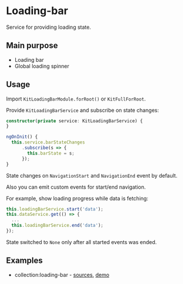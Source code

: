 # Loading-bar

Service for providing loading state.


## Main purpose

* Loading bar
* Global loading spinner


## Usage

Import `KitLoadingBarModule.forRoot()` or `KitFullForRoot`.

Provide `KitLoadingBarService` and subscribe on state changes:

```typescript
constructor(private service: KitLoadingBarService) {
}

ngOnInit() {
  this.service.barStateChanges
      .subscribe(s => {
        this.barState = s;
      });
}
```

State changes on `NavigationStart` and `NavigationEnd` event by default.

Also you can emit custom events for start/end navigation.

For example, show loading progress while data is fetching:

```typescript
this.loadingBarService.start('data');
this.dataService.get(() => {
  ...
  this.loadingBarService.end('data');
});
```

State switched to `None` only after all started events was ended.


## Examples

* collection:loading-bar - [sources](https://github.com/ngx-kit/ngx-kit/tree/master/packages/collection/lib/ui-loading-bar), [demo](https://ngx-kit.com/collection/module/ui-loading-bar)
